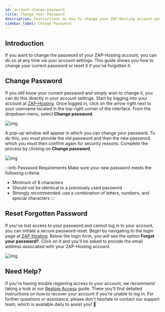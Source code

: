 ```yaml
---
id: account-change-password
title: Change Your Password
description: Instructions on how to change your ZAP-Hosting account password - ZAP-Hosting documentation
sidebar_label: Change Password
---
```


## Introduction

If you want to change the password of your ZAP-Hosting account, you can do so at any time via your account settings. This guide shows you how to change your current password or reset it if you’ve forgotten it.

## Change Password

If you still know your current password and simply wish to change it, you can do this directly in your account settings. Start by logging into your account at [ZAP-Hosting](https://zap-hosting.com). Once logged in, click on the arrow right next to your username located in the top-right corner of the interface. From the dropdown menu, select **Change password**.

![img](https://screensaver01.zap-hosting.com/index.php/s/HYswDxoCDpNwkXs/preview)

A pop-up window will appear in which you can change your password. To do this, you must provide the old password and then the new password, which you must then confirm again for security reasons. Complete the process by clicking on **Change password**.

![img](https://screensaver01.zap-hosting.com/index.php/s/3SoBqySx9fm7iRP/preview)

:::info Password Requirements
Make sure your new password meets the following criteria:
- Minimum of 8 characters
- Should not be identical to a previously used password
- Strongly recommended: use a combination of letters, numbers, and special characters
:::



## Reset Forgotten Password

If you’ve lost access to your password and cannot log in to your account, you can initiate a secure password reset. Begin by navigating to the login page at [ZAP-Hosting](https://zap-hosting.com/en/customer/login/). Below the login form, you will see the option **Forgot your password?**. Click on it and you’ll be asked to provide the email address associated with your ZAP-Hosting account.

![img](https://screensaver01.zap-hosting.com/index.php/s/oYrXHdGAayb9am9/preview)




## Need Help?

If you're having trouble regaining access to your account, we recommend taking a look at our [Restore Access](account-restore-access) guide. There you'll find detailed instructions on how to recover your account if you're unable to log in. For further questions or assistance, please don't hesitate to contact our support team, which is available daily to assist you! 🙂